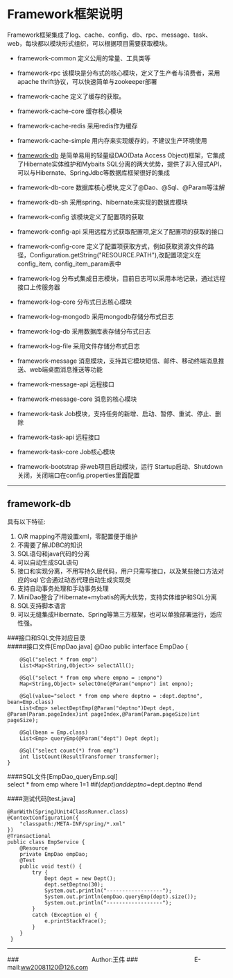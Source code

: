 Framework框架说明
=======
Framework框架集成了log、cache、config、db、rpc、message、task、web，每块都以模块形式组织，可以根据项目需要获取模块。

+ framework-common 定义公用的常量、工具类等

+ framework-rpc 该模块是分布式的核心模块，定义了生产者与消费者，采用apache thrift协议，可以快速简单与zookeeper部署

+ framework-cache 定义了缓存的获取。
+ framework-cache-core 缓存核心模块
+ framework-cache-redis 采用redis作为缓存
+ framework-cache-simple 用内存来实现缓存的，不建议生产环境使用

+ [framework-db](#framework-db) 是简单易用的轻量级DAO(Data Access Object)框架，它集成了Hibernate实体维护和Mybaits SQL分离的两大优势，提供了非入侵式API，可以与Hibernate、SpringJdbc等数据库框架很好的集成 
+ framework-db-core 数据库核心模块,定义了@Dao、@Sql、@Param等注解
+ framework-db-sh 采用spring、hibernate来实现的数据库模块

+ framework-config 该模块定义了配置项的获取
+ framework-config-api 采用远程方式获取配置项,定义了配置项的获取的接口
+ framework-config-core 定义了配置项获取方式，例如获取资源文件的路径，Configuration.getString("RESOURCE.PATH"),改配置项定义在config_item, config_item_param表中

+ framework-log 分布式集成日志模块，目前日志可以采用本地记录，通过远程接口上传服务器
+ framework-log-core 分布式日志核心模块
+ framework-log-mongodb 采用mongodb存储分布式日志
+ framework-log-db 采用数据库表存储分布式日志
+ framework-log-file 采用文件存储分布式日志

+ framework-message 消息模块，支持其它模块短信、邮件、移动终端消息推送、web端桌面消息推送等功能
+ framework-message-api 远程接口
+ framework-message-core 消息的核心模块

+ framework-task Job模块，支持任务的新增、启动、暂停、重试、停止、删除
+ framework-task-api 远程接口
+ framework-task-core Job核心模块

+ framework-bootstrap 非web项目启动模块，运行 Startup启动、Shutdown关闭，关闭端口在config.properties里面配置

-------
<h2 id="framework-db">framework-db</h2>具有以下特征:

1. O/R mapping不用设置xml，零配置便于维护  
2. 不需要了解JDBC的知识  
3. SQL语句和java代码的分离  
4. 可以自动生成SQL语句  
5. 接口和实现分离，不用写持久层代码，用户只需写接口，以及某些接口方法对应的sql 它会通过动态代理自动生成实现类  
6. 支持自动事务处理和手动事务处理  
7. MiniDao整合了Hibernate+mybatis的两大优势，支持实体维护和SQL分离  
8. SQL支持脚本语言  
9. 可以无缝集成Hibernate、Spring等第三方框架，也可以单独部署运行，适应性强。  

 
###接口和SQL文件对应目录  
#####接口文件[EmpDao.java]
    @Dao
	public interface EmpDao {

	    @Sql("select * from emp")
	    List<Map<String,Object>> selectAll();
	    
	    @Sql("select * from emp where empno = :empno")
	    Map<String,Object> selectOne(@Param("empno") int empno);
	    
	    @Sql(value="select * from emp where deptno = :dept.deptno", bean=Emp.class)
	    List<Emp> selectDeptEmp(@Param("deptno")Dept dept, @Param(Param.pageIndex)int pageIndex,@Param(Param.pageSize)int pageSize);
	    
	    @Sql(bean = Emp.class)
	    List<Emp> queryEmp(@Param("dept") Dept dept);
	    
	    @Sql("select count(*) from emp")
	    int listCount(ResultTransformer transformer);
	}

####SQL文件[EmpDao_queryEmp.sql]  
	select * from emp 
	where 1=1 
	#if($dept) 
		and deptno=$dept.deptno 
	#end

####测试代码[test.java]

	@RunWith(SpringJUnit4ClassRunner.class)
	@ContextConfiguration({
	    "classpath:/META-INF/spring/*.xml"
	})
	@Transactional
	public class EmpService {
	    @Resource
	    private EmpDao empDao;
	    @Test
	    public void test() {
	        try {
	            Dept dept = new Dept();
	            dept.setDeptno(30);
	            System.out.println("------------------");
	            System.out.println(empDao.queryEmp(dept).size());
	            System.out.println("------------------");
	        }
	        catch (Exception e) {
	            e.printStackTrace();
	        }
	    }
	 }


****
###　　　　　　　　　　　　Author:王伟
###　　　　　　　　　 E-mail:ww20081120@126.com

